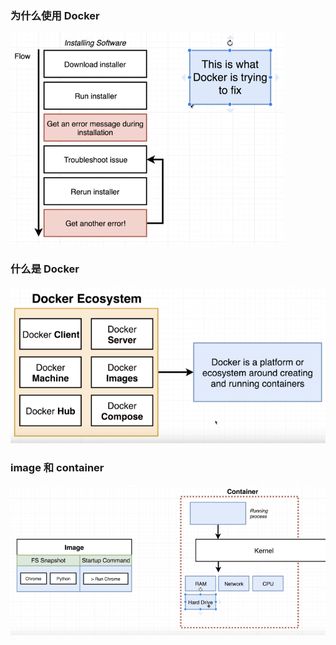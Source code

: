 ### 为什么使用 Docker
![image.jpg](./image/01.png)

### 什么是 Docker
![image.jpg](./image/02.png)

### image 和 container
![image.jpg](./image/03.png)